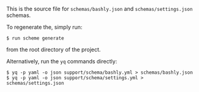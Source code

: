This is the source file for `schemas/bashly.json` and `schemas/settings.json`
schemas.

To regenerate the, simply run:

```
$ run scheme generate
```

from the root directory of the project.

Alternatively, run the `yq` commands directly:

```
$ yq -p yaml -o json support/schema/bashly.yml > schemas/bashly.json
$ yq -p yaml -o json support/schema/settings.yml > schemas/settings.json
```
